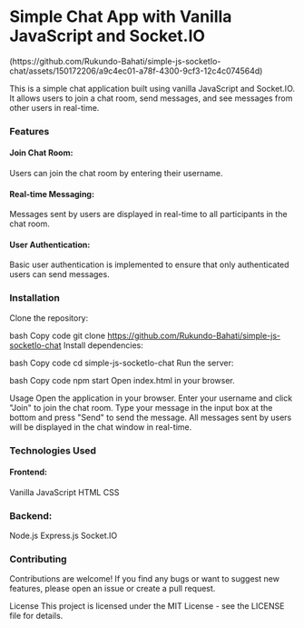 <h1>Simple Chat App with Vanilla JavaScript and Socket.IO</h1>
(https://github.com/Rukundo-Bahati/simple-js-socketIo-chat/assets/150172206/a9c4ec01-a78f-4300-9cf3-12c4c074564d)

This is a simple chat application built using vanilla JavaScript and Socket.IO. 
It allows users to join a chat room, send messages, and see messages from other users in real-time.

<h3>Features</h3>
<h4>Join Chat Room:</h4> Users can join the chat room by entering their username.
<h4>Real-time Messaging:</h4> Messages sent by users are displayed in real-time to all participants in the chat room.
<h4>User Authentication:</h4> Basic user authentication is implemented to ensure that only authenticated users can send messages.
<h3>Installation</h3>
Clone the repository:

bash
Copy code
git clone https://github.com/Rukundo-Bahati/simple-js-socketIo-chat
Install dependencies:

bash
Copy code
cd simple-js-socketIo-chat
Run the server:

bash
Copy code
npm start
Open index.html in your browser.

Usage
Open the application in your browser.
Enter your username and click "Join" to join the chat room.
Type your message in the input box at the bottom and press "Send" to send the message.
All messages sent by users will be displayed in the chat window in real-time.

<h3>Technologies Used</h3>
<h4>Frontend:</h4>

Vanilla JavaScript
HTML
CSS
<h3>Backend:</h3>

Node.js
Express.js
Socket.IO
<h3>Contributing</h3>
Contributions are welcome! If you find any bugs or want to suggest new features, please open an issue or create a pull request.

License
This project is licensed under the MIT License - see the LICENSE file for details.
